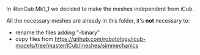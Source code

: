 In iRonCub Mk1_1 we decided to make the meshes independent from iCub.

All the necessary meshes are already in this folder, it's **not** necessary to:
- rename the files adding "-binary"
- copy files from https://github.com/robotology/icub-models/tree/master/iCub/meshes/simmechanics

